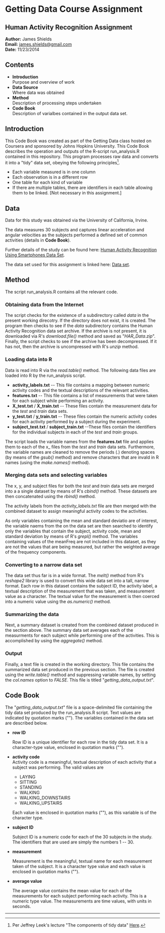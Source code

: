 Getting Data Course Assignment
==============================

Human Activity Recognition Assignment
-------------------------------------

**Author:** James Shields  
**Email:** james.shields@gmail.com  
**Date:** 11/23/2014  

## Contents ##

* **Introduction**  
    Purpose and overview of work
* **Data Source**  
    Where data was obtained
* **Method**  
    Description of processing steps undertaken
* **Code Book**  
    Description of varialbes contained in the output data set.
		
## Introduction ##

This Code Book was created as part of the Getting Data class hosted on
Coursera and sponsored by Johns Hopkins University.  This Code Book describes
the operation and outputs of the R-script run_analysis.R contained in this
repository.  This program processes raw data and converts it into a "tidy" data
set, obeying the following principles[^1].

* Each variable measured is in one column
* Each observation is in a different row
* One table for each kind of variable
* If there are multiple tables, there are identifiers in each table allowing them to
be linked. [Not necessary in this assignment.]

## Data ##

Data for this study was obtained via the University of California, Irvine.

The data measures 30 subjects and captures linear acceleration and angular
velocities as the subjects performed a defined set of common activities
(details in **Code Book**).

Further details of the study can be found here: [Human Activity Recognition Using Smartphones Data Set](http://archive.ics.uci.edu/ml/datasets/Human+Activity+Recognition+Using+Smartphones).

The data set used for this assignment is linked here: [Data set](
https://d396qusza40orc.cloudfront.net/getdata%2Fprojectfiles%2FUCI%20HAR%20Dataset.zip).

## Method ##

The script run_analysis.R contains all the relevant code.

### Obtaining data from the Internet ###

The script checks for the existence of a subdirectory called *data* in the present working direcotry.
If the directory does not exist, it is created.  The program then checks to see if the *data* subdirectory
contains the Human Activity Recognition data set archive.  If the archive is not present, it is
downloaded via R's *download.file()* method and saved as "*HAR_Data.zip*".  Finally, the script checks
to see if the archive has been decompressed.  If it has not, then the archive is uncompressed with
R's *unzip* method.

### Loading data into R ###

Data is read into R via the *read.table()* method.  The following data files are loaded into R by the
run_analysis script.

* **activity\_labels.txt** -- This file contains a mapping between numeric activity codes and the textual
descriptions of the relevant activities.
* **features.txt** -- This file contains a list of measurements that were taken for each subject while
performing an activity.
* **X\_test.txt** / **X\_train.txt** -- These files contain the measurement data for the *test* and *train*
data sets.
* **y\_test.txt** / **y\_train.txt** -- These files contain the numeric activity codes for each activity
performed by a subject during the experiment.
* **subject\_test.txt** / **subject\_train.txt** --These files contain the identifiers for the individual
subjects in each of the *test* and *train* groups.

The script loads the variable names from the **features.txt** file and applies them to each of the x_ files
from the *test* and *train* data sets.  Furthermore, the variable names are cleaned to remove the periods (.)
denoting spaces (by means of the *gsub()* method) and remove characters that are invald in R names (using
the *make.names()* method).  

### Merging data sets and selecting variables ###

The x, y, and subject files for both the *test* and *train* data sets are merged into a a single
dataset by means of R's *cbind()* method.  These datasets are then concatenated using the *rbind()* method.

The activity labels from the *activity_labels.txt* file are then merged with the combined dataset to
assign meaningful activity codes to the activities.

As only variables containing the mean and standard deviatio are of interest, the variable naems from the
on the data set are then searched to identify only the variables that contain the subject, activity code,
mean and standard deviation by means of R's *grepl()* method.  The variables containing values of the
meanFreq are not included in this dataset, as they are not the values that are being measured, but rather
the weighted average of the frequency components.

### Converting to a narrow data set ###

The data set thus far is in a wide format.  The *melt()* method from R's *reshape2* library is used to
convert this wide data set into a tall, narrow format.  Each row in this dataset contains the subject ID,
the activity label, a textual description of the measurement that was taken, and measurement value as a
character.  The textual value for the measurement is then coerced into a numeric value using the
*as.numeric()* method.

### Summarizing the data ###

Next, a summary dataset is created from the combined dataset produced in the section above.  The summary
data set averages each of the measurments for each subject while performing one of the activities.  This
is accomplished by using the *aggregate()* method.

### Output ###

Finally, a text file is created in the working directory.  This file contains the summarized data set
produced in the previous section.  The file is created using the *write.table()* method and suppressing
variable names, by setting the *col.names* option to *FALSE*.  This file is titled "*getting\_data\_output.txt*".

## Code Book ##

The "*getting\_data\_output.txt*" file is a space-delimited file containing the tidy data set produced by
the run_analysis.R script.  Text values are indicated by quotation marks ("").  The variables contained
in the data set are described below.

* **row ID**

  Row ID is a unique identifier for each row in the tidy data set.  It is a character-type value, enclosed
  in quotation marks ("").
* **activity code**  
  Activity code is a meaningful, textual description of each activity that a subject was performing.  The
  valid values are
  
  * LAYING
  * SITTING
  * STANDING
  * WALKING
  * WALKING\_DOWNSTAIRS
  * WALKING\_UPSTAIRS

  Each value is enclosed in quotation marks (""), as this variable is of the character type.
* **subject ID**  

  Subject ID is a numeric code for each of the 30 subjects in the study.  The identifiers that are used are
  simply the numbers 1 -- 30.
* **measurement**  

  Measurement is the meaningful, textual name for each measurement taken of the subject.  It is a character
  type value and each value is enclosed in quotation marks ("").
* **average value**  

  The average value contains the mean value for each of the measurements for each subject performing each
  activity.  This is a numeric type value. The measurements are time values, with units in seconds.

-------------------------------------------------------------------------------  
[^1]: Per Jeffrey Leek's lecture "The components of tidy data" [Here](https://d396qusza40orc.cloudfront.net/getdata/lecture_slides/01_03_componentsOfTidyData.pdf).

